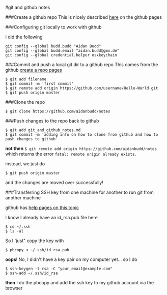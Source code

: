 #git and github notes

###Create a github repo
This is nicely described [here](https://help.github.com/articles/create-a-repo) on the github pages

###Configuring git locally to work with github

I did the following

`git config --global budd.budd "Aidan Budd"`  
`git config --global budd.email "aidan.budd@gmx.de"`  
`git config --global credential.helper osxkeychain`  


###Commit and push a local git dir to a github repo
This comes from the github [create a repo pages](https://help.github.com/articles/create-a-repo)

`$ git add filename`  
`$ git commit -m 'first commit'`  
`$ git remote add origin https://github.com/username/Hello-World.git`  
`$ git push origin master`


###Clone the repo

`$ git clone https://github.com/aidanbudd/notes`


###Push changes to the repo back to github

`$ git add git_and_github_notes.md`  
`$ git commit -m 'adding info on how to clone from github and how to push changes to github'`  

**not then**
`$ git remote add origin https://github.com/aidanbudd/notes`  
which returns the error
`fatal: remote origin already exists.`  

instead, we just do

`$ git push origin master`  

and the changes are moved over successfully!


###Transferring SSH key from one machine for another to run git from another machine

github has [help pages on this topic](https://help.github.com/articles/generating-ssh-keys)

I know I already have an id_rsa.pub file here

`$ cd ~/.ssh`  
`$ ls -al`  

So I 'just" copy the key with
 
`$ pbcopy < ~/.ssh/id_rsa.pub`  

**oops**! No, I didn't have a key pair on my computer yet... so I do

`$ ssh-keygen -t rsa -C "your_email@example.com"`  
`$ ssh-add ~/.ssh/id_rsa`  

**then** I do the pbcopy and add the ssh key to my github account via the browser




